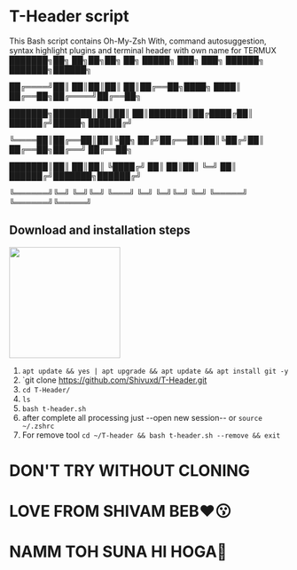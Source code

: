 # T-Header script
This Bash script contains Oh-My-Zsh With, command autosuggestion, syntax highlight plugins and terminal header with own name for TERMUX
███████╗██╗  ██╗██╗██╗   ██╗ █████╗ ███╗   ███╗    ██████╗ ███████╗██████╗ 

██╔════╝██║  ██║██║██║   ██║██╔══██╗████╗ ████║    ██╔══██╗██╔════╝██╔══██╗

███████╗███████║██║██║   ██║███████║██╔████╔██║    ██████╔╝█████╗  ██████╔╝

╚════██║██╔══██║██║╚██╗ ██╔╝██╔══██║██║╚██╔╝██║    ██╔══██╗██╔══╝  ██╔══██╗

███████║██║  ██║██║ ╚████╔╝ ██║  ██║██║ ╚═╝ ██║    ██████╔╝███████╗██████╔╝

╚══════╝╚═╝  ╚═╝╚═╝  ╚═══╝  ╚═╝  ╚═╝╚═╝     ╚═╝    ╚═════╝ ╚══════╝╚═════╝ 

                                                                           



                                                                           













## Download and installation steps
<img src="https://user-images.githubusercontent.com/28594846/42721978-6b90278c-8761-11e8-97f2-eca4f86e837f.jpeg" width="200" hight="220">


1. `apt update && yes | apt upgrade && apt update && apt install git -y`
2. `git clone https://github.com/Shivuxd/T-Header.git
3. `cd T-Header/`
4. `ls`
5. `bash t-header.sh`
6. after complete all processing just --open new session-- or `source ~/.zshrc`
7. For remove tool `cd ~/T-header && bash t-header.sh --remove && exit`
# DON'T TRY WITHOUT CLONING 
# LOVE FROM SHIVAM BEB❤️😗
# NAMM TOH SUNA HI HOGA🐧






